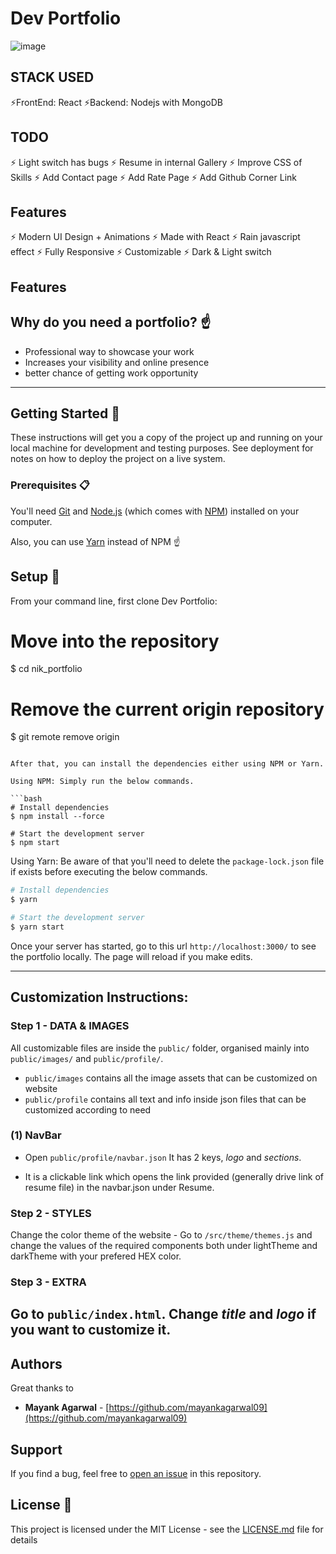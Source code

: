 # Dev Portfolio  
![image](https://github.com/NikDrosakis/dev/assets/5827727/7e3c8be5-0259-4b7f-9e3e-a33df5962625)


## STACK USED
⚡️FrontEnd: React
⚡️Backend: Nodejs with MongoDB

## TODO
⚡️ Light switch has bugs
⚡️ Resume in internal Gallery
⚡️ Improve CSS of Skills
⚡️ Add Contact page
⚡️ Add Rate Page
⚡️ Add Github Corner Link


## Features

⚡️ Modern UI Design + Animations
⚡️ Made with React
⚡️ Rain javascript effect
⚡️ Fully Responsive
⚡️ Customizable
⚡️ Dark & Light switch

## Features


## Why do you need a portfolio? ☝️

- Professional way to showcase your work
- Increases your visibility and online presence
- better chance of getting work opportunity

---

## Getting Started 🚀

These instructions will get you a copy of the project up and running on your local machine for development and testing purposes. See deployment for notes on how to deploy the project on a live system.

### Prerequisites 📋

You'll need [Git](https://git-scm.com) and [Node.js](https://nodejs.org/en/download/) (which comes with [NPM](http://npmjs.com)) installed on your computer.

Also, you can use [Yarn](https://yarnpkg.com/) instead of NPM ☝️

## Setup 🔧

From your command line, first clone Dev Portfolio:

# Move into the repository
$ cd nik_portfolio

# Remove the current origin repository
$ git remote remove origin
```

After that, you can install the dependencies either using NPM or Yarn.

Using NPM: Simply run the below commands.

```bash
# Install dependencies
$ npm install --force

# Start the development server
$ npm start
```

Using Yarn: Be aware of that you'll need to delete the `package-lock.json` file if exists before executing the below commands.

```bash
# Install dependencies
$ yarn

# Start the development server
$ yarn start
```

Once your server has started, go to this url `http://localhost:3000/` to see the portfolio locally.
The page will reload if you make edits.

---

## Customization Instructions:

### Step 1 - DATA & IMAGES

All customizable files are inside the `public/` folder, organised mainly into `public/images/` and `public/profile/`.
- `public/images` contains all the image assets that can be customized on website
- `public/profile` contains all text and info inside json files that can be customized according to need

### (1) NavBar

- Open `public/profile/navbar.json` 
It has 2 keys, *logo* and *sections*.

- It is a clickable link which opens the link provided (generally drive link of resume file) in the navbar.json under Resume.

### Step 2 - STYLES
Change the color theme of the website -
Go to `/src/theme/themes.js` and change the values of the required components both under lightTheme and darkTheme with your prefered HEX color.
### Step 3 - EXTRA
Go to `public/index.html`. Change *title* and *logo* if you want to customize it.
---


## Authors
Great thanks to
- **Mayank Agarwal** - [https://github.com/mayankagarwal09](https://github.com/mayankagarwal09)

## Support
If you find a bug, feel free to [open an issue](https://github.com/mayankagarwal09/dev-portfolio/issues) in this repository.

## License 📄
This project is licensed under the MIT License - see the [LICENSE.md](LICENSE.md) file for details

